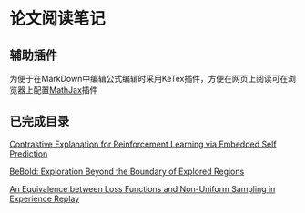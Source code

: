 # 论文阅读笔记

## 辅助插件
为便于在MarkDown中编辑公式编辑时采用KeTex插件，方便在网页上阅读可在浏览器上配置[MathJax](https://github.com/orsharir/github-mathjax)插件

## 已完成目录
[Contrastive Explanation for Reinforcement Learning via Embedded Self Prediction](reinforcement_learning/ESP_Notes.md)

[BeBold: Exploration Beyond the Boundary of Explored Regions](reinforcement_learning/BeBold_Notes.md)

[An Equivalence between Loss Functions and Non-Uniform Sampling in Experience Replay](reinforcement_learning/Equivalence_loss_non-uniform_sampling.md)